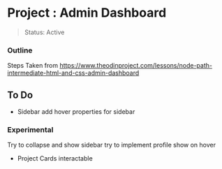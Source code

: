 # Project : Admin Dashboard

> Status: Active

### Outline
Steps Taken from https://www.theodinproject.com/lessons/node-path-intermediate-html-and-css-admin-dashboard


## To Do 
- Sidebar
add hover properties for sidebar

### Experimental
Try to collapse and show sidebar
try to implement profile show on hover

- Project Cards
interactable



